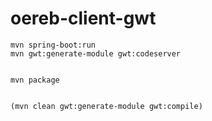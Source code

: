 # oereb-client-gwt

```
mvn spring-boot:run
mvn gwt:generate-module gwt:codeserver


mvn package


(mvn clean gwt:generate-module gwt:compile)
```